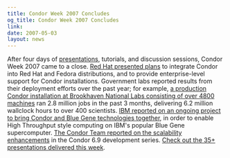 ```yaml
---
title: Condor Week 2007 Concludes
og_title: Condor Week 2007 Concludes
link: 
date: 2007-05-03
layout: news
---
```


After four days of <a href="CondorWeek2007/condor_presentations.html" data-proofer-ignore> 	  presentations</a>, tutorials, and discussion sessions, Condor Week 2007 came to a close.  	  <a href="CondorWeek2007/presentations/vanderriet_condor-week.ppt" data-proofer-ignore>Red Hat presented plans</a> to integrate Condor into Red Hat and Fedora distributions, and to provide enterprise-level support for Condor installations.  Government labs reported results from their deployment efforts over the past year; for example,  <a href="CondorWeek2007/presentations/withers_cw2007.pdf" data-proofer-ignore> a production Condor installation at Brookhaven National Labs consisting of over 4800 machines</a> ran 2.8 million jobs in the past 3 months, delivering 6.2 million wallclock hours to over 400 scientists.  <a href="CondorWeek2007/presentations/peters_HTC_BlueGene_CondorWeek.ppt" data-proofer-ignore> IBM reported on an ongoing project to bring Condor and Blue Gene technologies together</a>, in order to enable High Throughput style computing on IBM's popular Blue Gene supercomputer. <a href="CondorWeek2007/presentations/tannenba_roadmap_2007-v4.ppt" data-proofer-ignore>The Condor Team reported on the scalability enhancements</a> in the Condor 6.9 development series. <a href="CondorWeek2007/condor_presentations.html" data-proofer-ignore>Check out the 35+ presentations delivered this week</a>.
